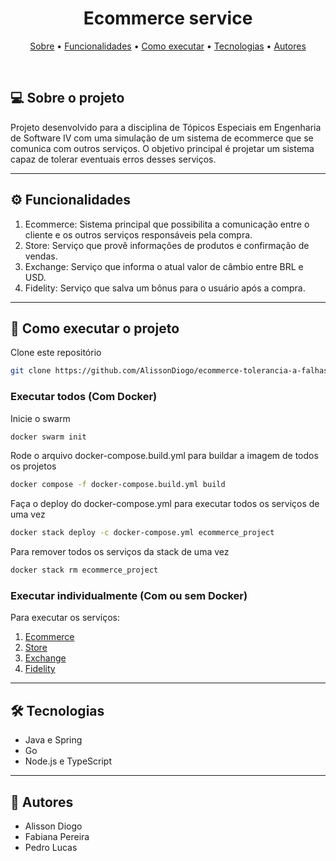 <h1 align="center"> 
  Ecommerce service
</h1>

<p align="center">
  <a href="#-sobre-o-projeto">Sobre</a> •
  <a href="#-funcionalidades">Funcionalidades</a> •
  <a href="#-como-executar-o-projeto">Como executar</a> •
  <a href="#-tecnologias">Tecnologias</a> • 
  <a href="#-autores">Autores</a>
</p>

<br>

## 💻 Sobre o projeto

Projeto desenvolvido para a disciplina de Tópicos Especiais em Engenharia de Software IV com uma simulação de um sistema de ecommerce que se comunica com outros serviços. O objetivo principal é projetar um sistema capaz de tolerar eventuais erros desses serviços.

---

## ⚙ Funcionalidades

1. Ecommerce: Sistema principal que possibilita a comunicação entre o cliente e os outros serviços responsáveis pela compra.
2. Store: Serviço que provê informações de produtos e confirmação de vendas.
3. Exchange: Serviço que informa o atual valor de câmbio entre BRL e USD.
4. Fidelity: Serviço que salva um bônus para o usuário após a compra.

---

## 🚀 Como executar o projeto

Clone este repositório

```bash
git clone https://github.com/AlissonDiogo/ecommerce-tolerancia-a-falhas.git
```

### Executar todos (Com Docker)

Inicie o swarm

```bash
docker swarm init
```

Rode o arquivo docker-compose.build.yml para buildar a imagem de todos os projetos

```bash
docker compose -f docker-compose.build.yml build
```

Faça o deploy do docker-compose.yml para executar todos os serviços de uma vez

```bash
docker stack deploy -c docker-compose.yml ecommerce_project
```

Para remover todos os serviços da stack de uma vez

```bash
docker stack rm ecommerce_project
```

### Executar individualmente (Com ou sem Docker)

Para executar os serviços:

1. [Ecommerce](ecommerce/README.md)
2. [Store](store/README.md)
3. [Exchange](exchange/README.md)
4. [Fidelity](fidelity/README.md)

---

## 🛠 Tecnologias

- Java e Spring
- Go
- Node.js e TypeScript

---

## 👥 Autores

- Alisson Diogo
- Fabiana Pereira
- Pedro Lucas
